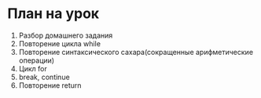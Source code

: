 # План на урок

1. Разбор домашнего задания
2. Повторение цикла while
3. Повторение синтаксического сахара(сокращенные арифметические операции) 
4. Цикл for
5. break, continue
6. Повторение return

